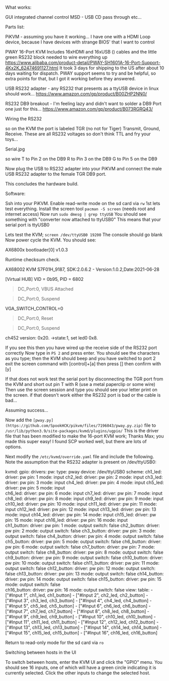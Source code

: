 What works:

GUI integrated channel control
MSD - USB CD pass through etc... 

Parts list:

PiKVM - assuming you have it working... I have one with a HDMI Loop device, because I have devices with strange BIOS' that I want to control

PWAY 16-Port KVM Includes 16xHDMI and 16xUSB () cables and the little green RS232 block needed to wire everything up
https://www.alibaba.com/product-detail/PWAY-SH1601A-16-Port-Support-4Kx2K_62474691127.html
It took 3 days for shipping to the US after about 10 days waiting for dispatch.
PWAY support seems to try and be helpful, so extra points for that, but I got it working before they answered.

USB RS232 adapter - any RS232 that presents as a ttyUSB device in linux should work...
https://www.amazon.com/gp/product/B00ZHP2NN0/

RS232 DB9 breakout - I'm feeling lazy and didn't want to solder a DB9 Port one just for this...
https://www.amazon.com/gp/product/B073RGRQ43/



Wiring the RS232

so on the KVM the port is labeled TGR (no not for Tiger) Transmit, Ground, Receive. These are all RS232 voltages so don't think TTL and fry your toys...

Serial.jpg

so wire T to Pin 2 on the DB9
        R to Pin 3 on the DB9
        G to Pin 5 on the DB9
        

Now plug the USB to RS232 adapter into your PiKVM and connect the male USB RS232 adapter to the female TGR DB9 port.

This concludes the hardware build.


Software:

Ssh into your PiKVM.
Enable read-write mode on the sd card via `rw`
1st lets test everything.
Install the screen tool `pacman -S screen` (needs root and internet access)
Now run `sudo dmesg | grep ttyUSB`
You should see something with "converter now attached to ttyUSB0" This means that your serial port is ttyUSB0

Lets test the KVM; `screen /dev/ttyUSB0 19200` The console should go blank
Now power cycle the KVM.
You should see:

AX6800x bootloader[0] v1.0.3

Runtime checksum check.


AX68002 KVM S7F01H_9187, SDK:2.0.6.2 - Version:1.0.2,Date:2021-06-28


[Virtual HUB] VID = 0b95, PID = 6802

> DC_Port:0, VBUS Attached

> DC_Port:0, Suspend

VGA_SWITCH_CONTROL=0

> DC_Port:0, Reset

> DC_Port:0, Suspend

ch452 version: 0x20.
->state:1, set led0  0x8. 

If you see this then you have wired up the receive side of the RS232 port correctly
Now type in `PS 2` and press enter. You should see the characters as you type; then the KVM should beep and you have switched to port 2
exit the screen command with [control]+[a] then press [\] then confirm with [y]


If that does not work test the serial port by disconnecting the TGR port from the KVM and short out pin T with R (use a metal paperclip or some wire)
Then use the screen session and type you should see your letter print on the screen. if that doesn't work either the RS232 port is bad or the cable is bad...

Assuming success...

Now add the `[pway.py](https://github.com/SpookHCK/pikvm/files/7196043/pway.py.zip)` file to `/usr/lib/python3.9/site-packages/kvmd/plugins/ugpio/` This is the driver file that has been modified to make the 16-port KVM work; Thanks Max; you made this super easy!
I found SCP worked well, but there are lots of options.

Next modify the `/etc/kvmd/override.yaml` file and include the following. Note the assumption that the RS232 adapter is present on /dev/ttyUSB0:

kvmd:
    gpio:
        drivers:
            pw:
                type: pway
                device: /dev/ttyUSB0
        scheme:
            ch1_led:
                driver: pw
                pin: 1
                mode: input
            ch2_led:
                driver: pw
                pin: 2
                mode: input
            ch3_led:
                driver: pw
                pin: 3
                mode: input
            ch4_led:
                driver: pw
                pin: 4
                mode: input
            ch5_led:
                driver: pw
                pin: 5
                mode: input                                
            ch6_led:
                driver: pw
                pin: 6
                mode: input
            ch7_led:
                driver: pw
                pin: 7
                mode: input
            ch8_led:
                driver: pw
                pin: 8
                mode: input
            ch9_led:
                driver: pw
                pin: 9
                mode: input
            ch10_led:
                driver: pw
                pin: 10
                mode: input
            ch11_led:
                driver: pw
                pin: 11
                mode: input
            ch12_led:
                driver: pw
                pin: 12
                mode: input
            ch13_led:
                driver: pw
                pin: 13
                mode: input
            ch14_led:
                driver: pw
                pin: 14
                mode: input
            ch15_led:
                driver: pw
                pin: 15
                mode: input
            ch16_led:
                driver: pw
                pin: 16
                mode: input                                
            ch1_button:
                driver: pw
                pin: 1
                mode: output
                switch: false
            ch2_button:
                driver: pw
                pin: 2
                mode: output
                switch: false
            ch3_button:
                driver: pw
                pin: 3
                mode: output
                switch: false
            ch4_button:
                driver: pw
                pin: 4
                mode: output
                switch: false
            ch5_button:
                driver: pw
                pin: 5
                mode: output
                switch: false
            ch6_button:
                driver: pw
                pin: 6
                mode: output
                switch: false
            ch7_button:
                driver: pw
                pin: 7
                mode: output
                switch: false
            ch8_button:
                driver: pw
                pin: 8
                mode: output
                switch: false
            ch9_button:
                driver: pw
                pin: 9
                mode: output
                switch: false
            ch10_button:
                driver: pw
                pin: 10
                mode: output
                switch: false
            ch11_button:
                driver: pw
                pin: 11
                mode: output
                switch: false
            ch12_button:
                driver: pw
                pin: 12
                mode: output
                switch: false
            ch13_button:
                driver: pw
                pin: 13
                mode: output
                switch: false
            ch14_button:
                driver: pw
                pin: 14
                mode: output
                switch: false
            ch15_button:
                driver: pw
                pin: 15
                mode: output
                switch: false                
            ch16_button:
                driver: pw
                pin: 16
                mode: output
                switch: false
        view:
            table:
                - ["#Input 1", ch1_led, ch1_button]
                - ["#Input 2", ch2_led, ch2_button]
                - ["#Input 3", ch3_led, ch3_button]
                - ["#Input 4", ch4_led, ch4_button]
                - ["#Input 5", ch5_led, ch5_button]
                - ["#Input 6", ch6_led, ch6_button]
                - ["#Input 7", ch7_led, ch7_button]
                - ["#Input 8", ch8_led, ch8_button]
                - ["#Input 9", ch9_led, ch9_button]
                - ["#Input 10", ch10_led, ch10_button]
                - ["#Input 11", ch11_led, ch11_button]
                - ["#Input 12", ch12_led, ch12_button]
                - ["#Input 13", ch13_led, ch13_button]
                - ["#Input 14", ch14_led, ch14_button]
                - ["#Input 15", ch15_led, ch15_button]
                - ["#Input 16", ch16_led, ch16_button]
                
Return to read-only mode for the sd card via `ro`

Switching between hosts in the UI

To switch between hosts, enter the KVM UI and click the "GPIO" menu. You should see 16 inputs, one of which will have a green circle indicating it is currently selected. Click the other inputs to change the selected host.
